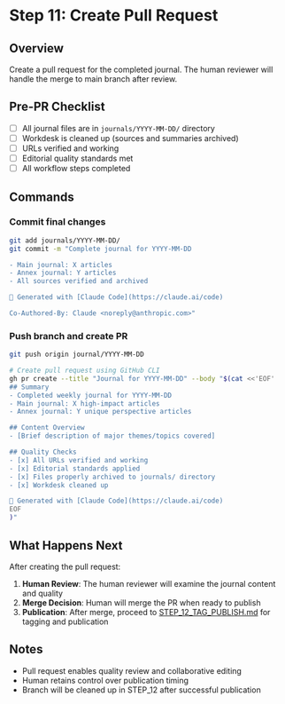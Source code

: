 # Step 11: Create Pull Request

## Overview
Create a pull request for the completed journal. The human reviewer will handle the merge to main branch after review.

## Pre-PR Checklist
- [ ] All journal files are in `journals/YYYY-MM-DD/` directory
- [ ] Workdesk is cleaned up (sources and summaries archived)
- [ ] URLs verified and working
- [ ] Editorial quality standards met
- [ ] All workflow steps completed

## Commands

### Commit final changes
```bash
git add journals/YYYY-MM-DD/
git commit -m "Complete journal for YYYY-MM-DD

- Main journal: X articles
- Annex journal: Y articles  
- All sources verified and archived

🤖 Generated with [Claude Code](https://claude.ai/code)

Co-Authored-By: Claude <noreply@anthropic.com>"
```

### Push branch and create PR
```bash
git push origin journal/YYYY-MM-DD

# Create pull request using GitHub CLI
gh pr create --title "Journal for YYYY-MM-DD" --body "$(cat <<'EOF'
## Summary
- Completed weekly journal for YYYY-MM-DD
- Main journal: X high-impact articles
- Annex journal: Y unique perspective articles

## Content Overview
- [Brief description of major themes/topics covered]

## Quality Checks
- [x] All URLs verified and working
- [x] Editorial standards applied
- [x] Files properly archived to journals/ directory
- [x] Workdesk cleaned up

🤖 Generated with [Claude Code](https://claude.ai/code)
EOF
)"
```

## What Happens Next

After creating the pull request:
1. **Human Review**: The human reviewer will examine the journal content and quality
2. **Merge Decision**: Human will merge the PR when ready to publish
3. **Publication**: After merge, proceed to [STEP_12_TAG_PUBLISH.md](STEP_12_TAG_PUBLISH.md) for tagging and publication

## Notes
- Pull request enables quality review and collaborative editing
- Human retains control over publication timing
- Branch will be cleaned up in STEP_12 after successful publication